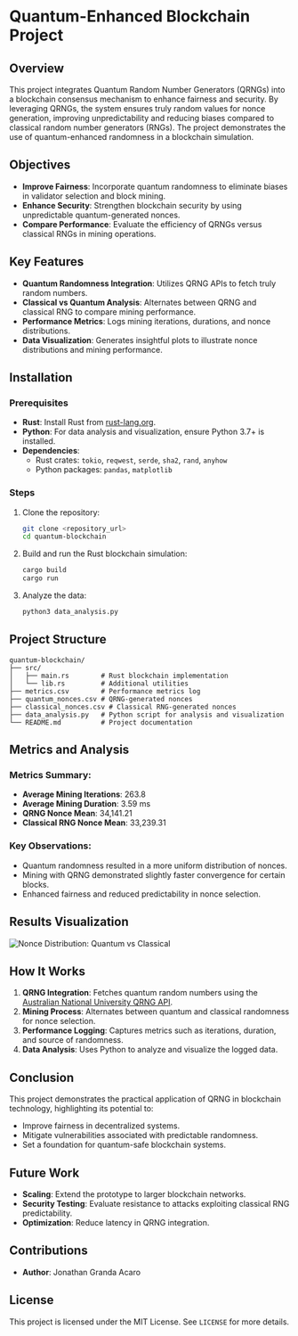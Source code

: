 # Quantum-Enhanced Blockchain Project

## Overview
This project integrates Quantum Random Number Generators (QRNGs) into a blockchain consensus mechanism to enhance fairness and security. By leveraging QRNGs, the system ensures truly random values for nonce generation, improving unpredictability and reducing biases compared to classical random number generators (RNGs). The project demonstrates the use of quantum-enhanced randomness in a blockchain simulation.

## Objectives
- **Improve Fairness**: Incorporate quantum randomness to eliminate biases in validator selection and block mining.
- **Enhance Security**: Strengthen blockchain security by using unpredictable quantum-generated nonces.
- **Compare Performance**: Evaluate the efficiency of QRNGs versus classical RNGs in mining operations.

## Key Features
- **Quantum Randomness Integration**: Utilizes QRNG APIs to fetch truly random numbers.
- **Classical vs Quantum Analysis**: Alternates between QRNG and classical RNG to compare mining performance.
- **Performance Metrics**: Logs mining iterations, durations, and nonce distributions.
- **Data Visualization**: Generates insightful plots to illustrate nonce distributions and mining performance.

## Installation
### Prerequisites
- **Rust**: Install Rust from [rust-lang.org](https://www.rust-lang.org/).
- **Python**: For data analysis and visualization, ensure Python 3.7+ is installed.
- **Dependencies**:
  - Rust crates: `tokio`, `reqwest`, `serde`, `sha2`, `rand`, `anyhow`
  - Python packages: `pandas`, `matplotlib`

### Steps
1. Clone the repository:
   ```bash
   git clone <repository_url>
   cd quantum-blockchain
   ```

2. Build and run the Rust blockchain simulation:
   ```bash
   cargo build
   cargo run
   ```

3. Analyze the data:
   ```bash
   python3 data_analysis.py
   ```

## Project Structure
```
quantum-blockchain/
├── src/
│   ├── main.rs        # Rust blockchain implementation
│   └── lib.rs         # Additional utilities
├── metrics.csv        # Performance metrics log
├── quantum_nonces.csv # QRNG-generated nonces
├── classical_nonces.csv # Classical RNG-generated nonces
├── data_analysis.py   # Python script for analysis and visualization
└── README.md          # Project documentation
```

## Metrics and Analysis
### Metrics Summary:
- **Average Mining Iterations**: 263.8
- **Average Mining Duration**: 3.59 ms
- **QRNG Nonce Mean**: 34,141.21
- **Classical RNG Nonce Mean**: 33,239.31

### Key Observations:
- Quantum randomness resulted in a more uniform distribution of nonces.
- Mining with QRNG demonstrated slightly faster convergence for certain blocks.
- Enhanced fairness and reduced predictability in nonce selection.

## Results Visualization
![Nonce Distribution: Quantum vs Classical](./plots/nonce_distribution.png)

## How It Works
1. **QRNG Integration**: Fetches quantum random numbers using the [Australian National University QRNG API](https://quantumnumbers.anu.edu.au/).
2. **Mining Process**: Alternates between quantum and classical randomness for nonce selection.
3. **Performance Logging**: Captures metrics such as iterations, duration, and source of randomness.
4. **Data Analysis**: Uses Python to analyze and visualize the logged data.

## Conclusion
This project demonstrates the practical application of QRNG in blockchain technology, highlighting its potential to:
- Improve fairness in decentralized systems.
- Mitigate vulnerabilities associated with predictable randomness.
- Set a foundation for quantum-safe blockchain systems.

## Future Work
- **Scaling**: Extend the prototype to larger blockchain networks.
- **Security Testing**: Evaluate resistance to attacks exploiting classical RNG predictability.
- **Optimization**: Reduce latency in QRNG integration.

## Contributions
- **Author**: Jonathan Granda Acaro

## License
This project is licensed under the MIT License. See `LICENSE` for more details.
